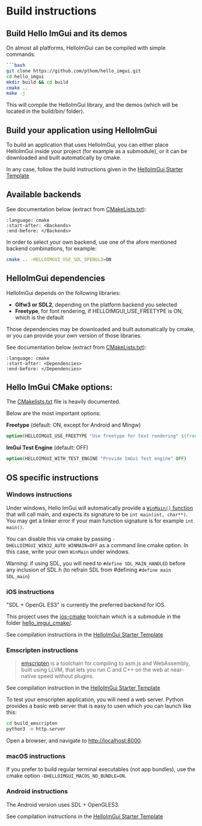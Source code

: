 # Build instructions

## Build Hello ImGui and its demos

On almost all platforms, HelloImGui can be compiled with simple commands:

```bash
```bash
git clone https://github.com/pthom/hello_imgui.git
cd hello_imgui
mkdir build && cd build
cmake .. 
make -j
```

This will compile the HelloImGui library, and the demos (which will be located in the build/bin/ folder).

## Build your application using HelloImGui

To build an application that uses HelloImGui, you can either place HelloImGui inside your project (for example as a submodule), or it can be downloaded and built automatically by cmake.

In any case, follow the build instructions given in the [HelloImGui Starter Template](https://github.com/pthom/hello_imgui_template)

## Available backends

See documentation below (extract from [CMakeLists.txt](https://github.com/pthom/hello_imgui/blob/master/CMakeLists.txt)): 
```{literalinclude} ../CMakeLists.txt
:language: cmake
:start-after: <Backends>
:end-before: </Backends>
```


In order to select your own backend, use one of the afore mentioned backend combinations, for example:
```bash
cmake .. -HELLOIMGUI_USE_SDL_OPENGL3=ON
```


## HelloImGui dependencies

HelloImGui depends on the following libraries:

* **Glfw3 or SDL2**, depending on the platform backend you selected
* **Freetype**, for font rendering, if HELLOIMGUI_USE_FREETYPE is ON, which is the default

Those dependencies may be downloaded and built automatically by cmake, or you can provide your own version of those libraries.

See documentation below (extract from [CMakeLists.txt](https://github.com/pthom/hello_imgui/blob/master/CMakeLists.txt)):

```{literalinclude} ../CMakeLists.txt
:language: cmake
:start-after: <Dependencies>
:end-before: </Dependencies>
```

## Hello ImGui CMake options:

The [CMakelists.txt](https://github.com/pthom/hello_imgui/blob/master/CMakeLists.txt) file is heavily documented.

Below are the most important options:

**Freetype** (default: ON, except for Android and Mingw)
```cmake
option(HELLOIMGUI_USE_FREETYPE "Use freetype for text rendering" ${freetype_default})
```

**ImGui Test Engine** (default: OFF)
```cmake
option(HELLOIMGUI_WITH_TEST_ENGINE "Provide ImGui Test engine" OFF)
```


## OS specific instructions

### Windows instructions

Under windows, Hello ImGui will automatically provide a [`WinMain()` function](../hello_imgui_cmake/HelloImGui_WinMain.cpp) that will call main, and expects its signature to be `int main(int, char**)`. You may get a linker error if your main function signature is for example `int main()`.

You can disable this via cmake by passing `-DHELLOIMGUI_WIN32_AUTO_WINMAIN=OFF` as a command line cmake option. In this case, write your own `WinMain` under windows.

Warning: if using SDL, you will need to `#define SDL_MAIN_HANDLED` before any inclusion of SDL.h (to refrain SDL from #defining  `#define main SDL_main`)

### iOS instructions

"SDL + OpenGL ES3" is currently the preferred backend for iOS.

This project uses the [ios-cmake](https://github.com/leetal/ios-cmake) toolchain which is a submodule in the folder [hello_imgui_cmake/](https://github.com/pthom/hello_imgui/tree/master/hello_imgui_cmake).

See compilation instructions in the [HelloImGui Starter Template](https://github.com/pthom/hello_imgui_template)


### Emscripten instructions

> [emscripten](https://emscripten.org/) is a toolchain for compiling to asm.js and WebAssembly, built using LLVM, that lets you run C and C++ on the web at near-native speed without plugins.

See compilation instruction in the [HelloImGui Starter Template](https://github.com/pthom/hello_imgui_template)


To test your emscripten application, you will need a web server. Python provides a basic web server that is easy to usen which you can launch like this:

````bash
cd build_emscripten
python3 -m http.server
````

Open a browser, and navigate to [http://localhost:8000](http://localhost:8000).


### macOS instructions

If you prefer to build regular terminal executables (not app bundles), use the cmake option `-DHELLOIMGUI_MACOS_NO_BUNDLE=ON`.

### Android instructions

The Android version uses SDL + OpenGLES3.

See compilation instructions in the [HelloImGui Starter Template](https://github.com/pthom/hello_imgui_template)
